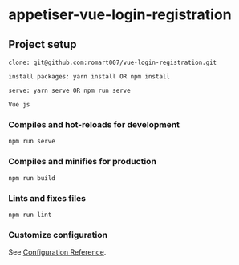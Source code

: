 # appetiser-vue-login-registration

## Project setup
```
clone: git@github.com:romart007/vue-login-registration.git
```

```
install packages: yarn install OR npm install
```

```
serve: yarn serve OR npm run serve
```

```
Vue js 

```


### Compiles and hot-reloads for development
```
npm run serve
```

### Compiles and minifies for production
```
npm run build
```

### Lints and fixes files
```
npm run lint
```

### Customize configuration
See [Configuration Reference](https://cli.vuejs.org/config/).
